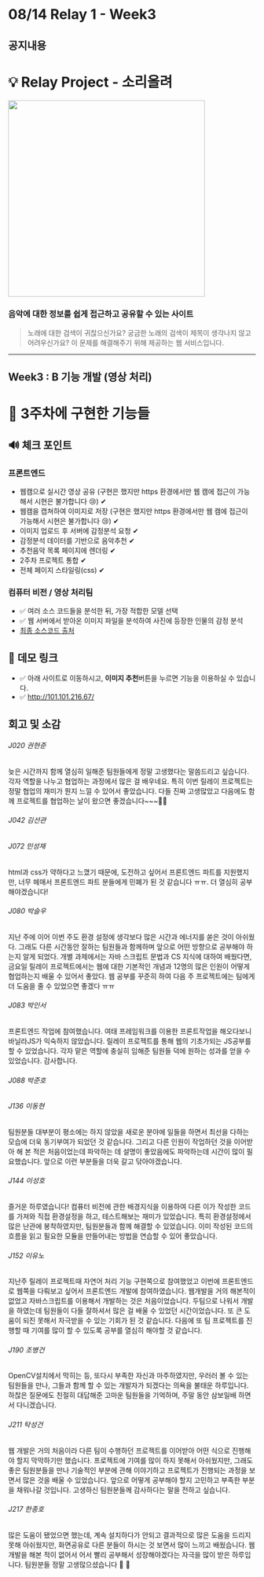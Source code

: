# 08/14 Relay 1 - Week3
## 공지내용

# 💡 Relay Project - 소리올려  
<img width="400" src="https://user-images.githubusercontent.com/60081031/89016426-af98e280-d353-11ea-9d8f-6a8c479e89fd.jpg">  

### **음악에 대한 정보를 쉽게 접근하고 공유할 수 있는 사이트**

> 노래에 대한 검색이 귀찮으신가요? 궁금한 노래의 검색이 제목이 생각나지 않고 어려우신가요? 이 문제를 해결해주기 위해 제공하는 웹 서비스입니다.



---

## Week3 : B 기능 개발 (영상 처리)

# 💎 3주차에 구현한 기능들  

## 🔊 체크 포인트 

### 프론트엔드

* 웹캠으로 실시간 영상 공유  (구현은 했지만 https 환경에서만 웹 캠에 접근이 가능해서 시현은 불가합니다 😢) ✔
* 웹캠을 캡쳐하여 이미지로 저장  (구현은 했지만 https 환경에서만 웹 캠에 접근이 가능해서 시현은 불가합니다 😢) ✔
* 이미지 업로드 후 서버에 감정분석 요청 ✔
* 감정분석 데이터를 기반으로 음악추천 ✔
* 추천음악 목록 페이지에 렌더링 ✔
* 2주차 프로젝트 통합 ✔
* 전체 페이지 스타일링(css) ✔

### 컴퓨터 비전 / 영상 처리팀  
* ✅ 여러 소스 코드들을 분석한 뒤, 가장 적합한 모델 선택  
* ✅ 웹 서버에서 받아온 이미지 파일을 분석하여 사진에 등장한 인물의 감정 분석  
* [최종 소스코드 출처](https://github.com/atulapra/Emotion-detection)  

## 🎈 데모 링크

* ✅ 아래 사이트로 이동하시고, <b>이미지 추천</b>버튼을 누르면 기능을 이용하실 수 있습니다.
* ✅ http://101.101.216.67/


## 회고 및 소감
###### J020 권현준  
늦은 시간까지 함께 열심히 일해준 팀원들에게 정말 고생했다는 말씀드리고 싶습니다. 각자 역할을 나누고 협업하는 과정에서 많은 걸 배우네요. 특히 이번 릴레이 프로젝트는 정말 협업의 재미가 뭔지 느낄 수 있어서 좋았습니다. 다들 진짜 고생많았고 다음에도 함께 프로젝트를 협업하는 날이 왔으면 좋겠습니다~~~👏👏

###### J042 김선관  


###### J072 민성재

html과 css가 약하다고 느꼈기 때문에, 도전하고 싶어서 프론트엔드 파트를 지원했지만, 너무 헤매서 프론트엔드 파트 분들에게 민폐가 된 것 같습니다 ㅠㅠ. 더 열심히 공부해야겠습니다!  

###### J080 박슬우
지난 주에 이어 이번 주도 환경 설정에 생각보다 많은 시간과 에너지를 쏟은 것이 아쉬웠다. 그래도 다른 시간동안 잘하는 팀원들과 함께하며 앞으로 어떤 방향으로 공부해야 하는지 알게 되었다. 개별 과제에서는 자바 스크립트 문법과 CS 지식에 대하여 배웠다면, 금요일 릴레이 프로젝트에서는 웹에 대한 기본적인 개념과 12명의 많은 인원이 어떻게 협업하는지 배울 수 있어서 좋았다. 웹 공부를 꾸준히 하여 다음 주 프로젝트에는 팀에게 더 도움을 줄 수 있었으면 좋겠다 ㅠㅠ  

###### J083 박인서

프론트엔드 작업에 참여했습니다. 여태 프레임워크를 이용한 프론트작업을 해오다보니 바닐라JS가 익숙하지 않았습니다. 릴레이 프로젝트를 통해 웹의 기초가되는 JS공부를 할 수 있었습니다.
각자 맡은 역할에 충실히 임해준 팀원들 덕에 원하는 성과를 얻을 수 있었습니다. 감사합니다.  


###### J088 박준호  
  
###### J136 이동현
팀원분들 대부분이 평소에는 하지 않았을 새로운 분야에 일들을 하면서 최선을 다하는 모습에 더욱 동기부여가 되었던 것 같습니다. 그리고 다른 인원이 작업하던 것을 이어받아 해 본 적은 처음이었는데 파악하는 데 설명이 좋았음에도 파악하는데 시간이 많이 필요했습니다. 앞으로 이런 부분들을 더욱 갈고 닦아야겠습니다.

###### J144 이성호  
즐거운 하루였습니다! 컴퓨터 비전에 관한 배경지식을 이용하여 다른 이가 작성한 코드를 가져와 직접 환경설정을 하고, 테스트해보는 재미가 있었습니다. 특히 환경설정에서 많은 난관에 봉착하였지만, 팀원분들과 함께 해결할 수 있었습니다. 이미 작성된 코드의 흐름을 읽고 필요한 모듈을 만들어내는 방법을 연습할 수 있어 좋았습니다.


###### J152 이유노  
지난주 릴레이 프로젝트때 자연어 처리 기능 구현쪽으로 참여했었고 이번에 프론트엔드로 웹쪽을 다뤄보고 싶어서 프론트엔드 개발에 참여하였습니다. 웹개발을 거의 해본적이 없었고 자바스크립트를 이용해서 개발하는 것은 처음이었습니다. 두팀으로 나워서 개발을 하였는데 팀원들이 다들 잘하셔서 많은 걸 배울 수 있었던 시간이었습니다. 또 큰 도움이 되진 못해서 자극받을 수 있는 기회가 된 것 같습니다. 다음에 또 팀 프로젝트를 진행할 때 기여를 많이 할 수 있도록 공부를 열심히 해야할 것 같습니다.

###### J190 조병건  
OpenCV설치에서 막히는 등, 또다시 부족한 자신과 마주하였지만, 우러러 볼 수 있는 팀원들을 만나, 그들과 함께 할 수 있는 개발자가 되겠다는 의욕을 불태운 하루입니다. 하찮은 질문에도 친절히 대답해준  고마운 팀원들을 기억하며, 주말 동안 삼보일배 하면서 다니겠습니다.  

###### J211 탁성건  
웹 개발은 거의 처음이라 다른 팀이 수행하던 프로젝트를 이어받아 어떤 식으로 진행해야 할지 막막하기만 했습니다. 프로젝트에 기여를 많이 하지 못해서 아쉬웠지만, 그래도 좋은 팀원분들을 만나 기술적인 부분에 관해 이야기하고 프로젝트가 진행되는 과정을 보면서 많은 것을 배울 수 있었습니다. 앞으로 어떻게 공부해야 할지 고민하고 부족한 부분을 채워나갈 것입니다. 고생하신 팀원분들께 감사하다는 말을 전하고 싶습니다.

###### J217 한종호  
많은 도움이 됐었으면 했는데, 계속 설치하다가 안되고 결과적으로 많은 도움을 드리지 못해 아쉬웠지만, 화면공유로 다른 분들이 하시는 것 보면서 많이 느끼고 배웠습니다. 웹 개발을 해본 적이 없어서 어서 빨리 공부해서 성장해야겠다는 자극을 많이 받은 하루입니다. 팀원분들 정말 고생많으셨습니다 🙂 👏  

